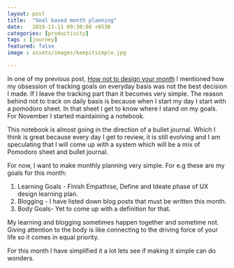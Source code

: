 ```yaml
---
layout: post
title:  "Goal based month planning"
date:   2019-11-11 09:30:00 +0530
categories: [productivity]
tags : [journey]
featured: false
image : assets/images/keepitsimple.jpg

---
```


In one of my previous post, [How not to design your month](https://sumgup.github.io/mysecondlife/HowNotToDesignYourMonth/)  I mentioned how my obsession of tracking goals on everyday basis was not the best decision I made.  If I leave the tracking part than it becomes very simple.  The reason behind not to track on daily basis is because when I start my day I start with a pomodoro sheet.  In that sheet I get to know where I stand on my goals.  For November I started maintaining a notebook. 

This notebook is almost going in the direction of a bullet journal.  Which I think is great because every day I get to review, it is still evolving and I am speculating that I will come up with a system which will be a mix of Pomodoro sheet and bullet journal.  


For now, I want to make monthly planning very simple. For e.g these are my goals for this month:

1. Learning Goals - Finish Empathise, Define and Ideate phase of UX design learning plan.
2. Blogging - I have listed down blog posts that must be written this month. 
3. Body Goals- Yet to come up with a definition for that.

My learning and blogging sometimes happen together and sometime not.  Giving attention to the body is like connecting to the driving force of your life so it comes in equal priority.  

For this month I have simplified it a lot lets see if making it simple can do wonders.  
